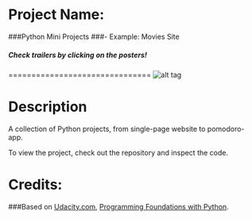 Project Name:
===============================
###Python Mini Projects
###- Example: Movies Site 
##### Check trailers by clicking on the posters!
===============================
![alt tag](http://s7.postimg.org/qknmq3bcr/Screen_Shot_2016_02_15_at_18_13_57.png)

Description
===============================

A collection of Python projects, from single-page website to pomodoro-app.

To view the project, check out the repository and inspect the code.



Credits:
===============================
###Based on [Udacity.com](https://www.udacity.com), [Programming Foundations with Python](https://www.udacity.com/courses/ud036).
